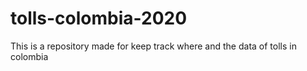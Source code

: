 # tolls-colombia-2020
This is a repository made for keep track where and the data of tolls in colombia
